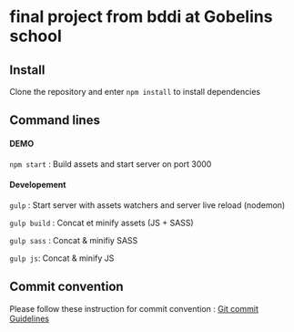 # final project from bddi at Gobelins school

## Install

Clone the repository and enter `npm install` to install dependencies

## Command lines

#### DEMO

`npm start` : Build assets and start server on port 3000

#### Developement

`gulp` : Start server with assets watchers and server live reload (nodemon)

`gulp build` : Concat et minify assets (JS + SASS)

`gulp sass` : Concat & minifiy SASS

`gulp js`: Concat & minify JS


## Commit convention

Please follow these instruction for commit convention : [Git commit Guidelines](https://gist.github.com/brianclements/841ea7bffdb01346392c)
